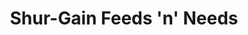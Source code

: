 ---
title: "Shur-Gain Feeds 'n' Needs"
url: /fredericton/shur-gain-feeds-n-needs/
shop: agrarian
---